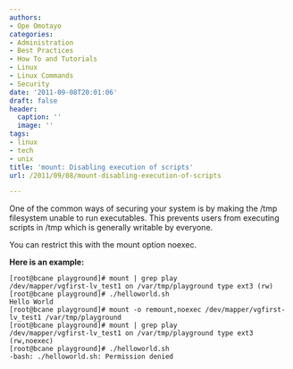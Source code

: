 ```yaml
---
authors:
- Ope Omotayo
categories:
- Administration
- Best Practices
- How To and Tutorials
- Linux
- Linux Commands
- Security
date: '2011-09-08T20:01:06'
draft: false
header:
  caption: ''
  image: ''
tags:
- linux
- tech
- unix
title: 'mount: Disabling execution of scripts'
url: /2011/09/08/mount-disabling-execution-of-scripts

---
```


One of the common ways of securing your system is by making the /tmp filesystem unable to run executables. This prevents users from executing scripts in /tmp which is generally writable by everyone.

You can restrict this with the mount option noexec.

**Here is an example:**

    [root@bcane playground]# mount | grep play  
    /dev/mapper/vgfirst-lv_test1 on /var/tmp/playground type ext3 (rw)  
    [root@bcane playground]# ./helloworld.sh   
    Hello World  
    [root@bcane playground]# mount -o remount,noexec /dev/mapper/vgfirst-lv_test1 /var/tmp/playground  
    [root@bcane playground]# mount | grep play  
    /dev/mapper/vgfirst-lv_test1 on /var/tmp/playground type ext3 (rw,noexec)  
    [root@bcane playground]# ./helloworld.sh   
    -bash: ./helloworld.sh: Permission denied  
